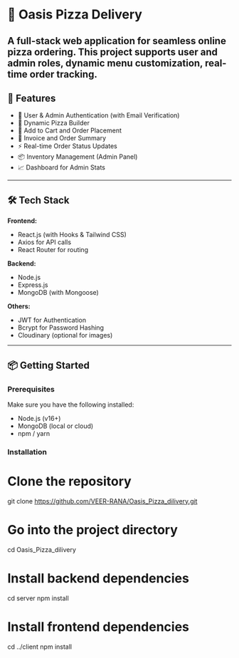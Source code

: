 # 🍕 Oasis Pizza Delivery

A full-stack web application for seamless online pizza ordering. This project supports user and admin roles, dynamic menu customization, real-time order tracking.
---

## 🚀 Features

- 👤 User & Admin Authentication (with Email Verification)
- 🍕 Dynamic Pizza Builder
- 🛒 Add to Cart and Order Placement
- 🧾 Invoice and Order Summary
- ⚡ Real-time Order Status Updates
- 📦 Inventory Management (Admin Panel)
- 📈 Dashboard for Admin Stats

---

## 🛠️ Tech Stack

**Frontend:**
- React.js (with Hooks & Tailwind CSS)
- Axios for API calls
- React Router for routing

**Backend:**
- Node.js
- Express.js
- MongoDB (with Mongoose)

**Others:**
- JWT for Authentication
- Bcrypt for Password Hashing
- Cloudinary (optional for images)

---

## 📦 Getting Started

### Prerequisites

Make sure you have the following installed:
- Node.js (v16+)
- MongoDB (local or cloud)
- npm / yarn

### Installation


# Clone the repository
git clone https://github.com/VEER-RANA/Oasis_Pizza_dilivery.git

# Go into the project directory
cd Oasis_Pizza_dilivery

# Install backend dependencies
cd server
npm install

# Install frontend dependencies
cd ../client
npm install
